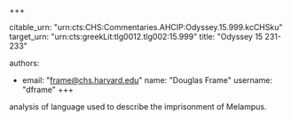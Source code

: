 +++


citable_urn: "urn:cts:CHS:Commentaries.AHCIP:Odyssey.15.999.kcCHSku"
target_urn: "urn:cts:greekLit:tlg0012.tlg002:15.999"
title: "Odyssey 15 231-233"

authors:
- email: "frame@chs.harvard.edu"
  name: "Douglas Frame"
  username: "dframe"
+++

<p>analysis of language used to describe the imprisonment of Melampus.</p>